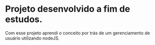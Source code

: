 # Projeto desenvolvido a fim de estudos.

Com esse projeto aprendi o conceito por trás de um gerenciamento de usuário utilizando nodeJS.